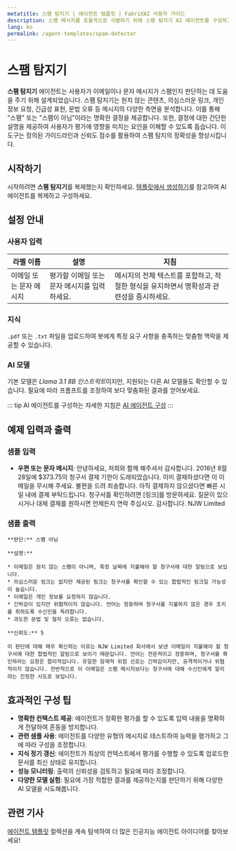 ```yaml
---
metatitle: 스팸 탐지기 | 에이전트 템플릿 | FabriXAI 사용자 가이드
description: 스팸 메시지를 효율적으로 식별하기 위해 스팸 탐지기 AI 에이전트를 구성하고 사용하는 방법에 대한 사용자 가이드입니다.
lang: ko
permalink: /agent-templates/spam-detector
---
```


# 스팸 탐지기

**스팸 탐지기** 에이전트는 사용자가 이메일이나 문자 메시지가 스팸인지 판단하는 데 도움을 주기 위해 설계되었습니다. 스팸 탐지기는 원치 않는 콘텐츠, 의심스러운 링크, 개인 정보 요청, 긴급성 표현, 문법 오류 등 메시지의 다양한 측면을 분석합니다. 이를 통해 "스팸" 또는 "스팸이 아님"이라는 명확한 결정을 제공합니다. 또한, 결정에 대한 간단한 설명을 제공하여 사용자가 평가에 영향을 미치는 요인을 이해할 수 있도록 돕습니다. 이 도구는 정의된 가이드라인과 신뢰도 점수를 활용하여 스팸 탐지의 정확성을 향상시킵니다.


## 시작하기

시작하려면 **스팸 탐지기**를 복제했는지 확인하세요. [템플릿에서 생성하기](/en-us/create-from-templates/)를 참고하여 AI 에이전트를 복제하고 구성하세요.


## 설정 안내

### 사용자 입력

| 라벨 이름          | 설명                                         | 지침                                                                                         |
| -------------------- | --------------------------------------------------- | --------------------------------------------------------------------------------------------------- |
| 이메일 또는 문자 메시지 | 평가할 이메일 또는 문자 메시지를 입력하세요. | 메시지의 전체 텍스트를 포함하고, 적절한 형식을 유지하면서 명확성과 관련성을 중시하세요. |

### 지식

`.pdf` 또는 `.txt` 파일을 업로드하여 봇에게 특정 요구 사항을 충족하는 맞춤형 맥락을 제공할 수 있습니다.

### AI 모델

기본 모델은 *Llama 3.1 8B 인스트럭트*이지만, 지원되는 다른 AI 모델들도 확인할 수 있습니다. 필요에 따라 프롬프트를 조정하여 보다 맞춤화된 결과를 얻어보세요.

::: tip
AI 에이전트를 구성하는 자세한 지침은 [AI 에이전트 구성](/en-us/configure-ai-agent/)
:::


## 예제 입력과 출력

### 샘플 입력

- **우편 또는 문자 메시지**: 안녕하세요, 저희와 함께 해주셔서 감사합니다. 2016년 8월 28일에 $373.75의 청구서 결제 기한이 도래되었습니다. 이미 결제하셨다면 이 이메일을 무시해 주세요. 불편을 드려 죄송합니다. 아직 결제하지 않으셨다면 빠른 시일 내에 결제 부탁드립니다. 청구서를 확인하려면 [링크]를 방문하세요. 질문이 있으시거나 대체 결제를 원하시면 언제든지 연락 주십시오. 감사합니다. NJW Limited

### 샘플 출력

```
**판단:** 스팸 아님

**설명:**

* 이메일은 원치 않는 스팸이 아니며, 특정 날짜에 지불해야 할 청구서에 대한 알림으로 보입니다.
* 의심스러운 링크는 없지만 제공된 링크는 청구서를 확인할 수 있는 합법적인 링크일 가능성이 높습니다.
* 이메일은 개인 정보를 요청하지 않습니다.
* 긴박감이 있지만 위협적이지 않습니다. 언어는 정중하며 청구서를 지불하지 않은 경우 조치를 취하도록 수신인을 독려합니다.
* 과도한 문법 및 철자 오류는 없습니다.

**신뢰도:** 5

이 판단에 대해 매우 확신하는 이유는 NJW Limited 회사에서 보낸 이메일이 지불해야 할 청구서에 대한 합법적인 알림으로 보이기 때문입니다. 언어는 전문적이고 정중하며, 청구서를 확인하라는 요청은 합리적입니다. 유일한 잠재적 위험 신호는 긴박감이지만, 공격적이거나 위협적이지 않습니다. 전반적으로 이 이메일은 스팸 메시지보다는 청구서에 대해 수신인에게 알리려는 진정한 시도로 보입니다.
```


## 효과적인 구성 팁

- **명확한 컨텍스트 제공**: 에이전트가 정확한 평가를 할 수 있도록 입력 내용을 명확하게 전달하여 혼동을 방지합니다.
- **관련 샘플 사용**: 에이전트를 다양한 유형의 메시지로 테스트하여 능력을 평가하고 그에 따라 구성을 조정합니다.
- **지식 정기 갱신**: 에이전트가 최상의 컨텍스트에서 평가를 수행할 수 있도록 업로드한 문서를 최신 상태로 유지합니다.
- **성능 모니터링**: 출력의 신뢰성을 검토하고 필요에 따라 조정합니다.
- **다양한 모델 실험**: 필요에 가장 적합한 결과를 제공하는지를 판단하기 위해 다양한 AI 모델을 시도해봅니다.


## 관련 기사
[에이전트 템플릿](/en-us/agent-templates/) 컬렉션을 계속 탐색하여 더 많은 인공지능 에이전트 아이디어를 찾아보세요!